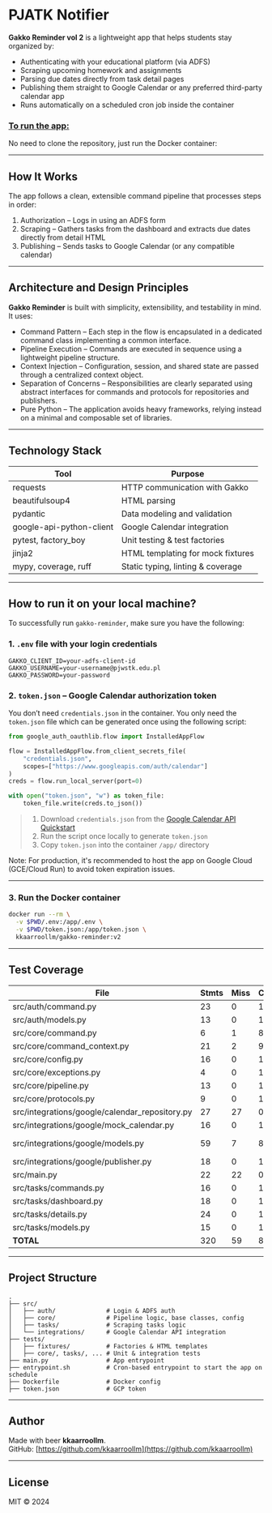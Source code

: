 # PJATK Notifier

**Gakko Reminder vol 2** is a lightweight app that helps students stay organized by:

- Authenticating with your educational platform (via ADFS)
- Scraping upcoming homework and assignments
- Parsing due dates directly from task detail pages
- Publishing them straight to Google Calendar or any preferred third-party calendar app
- Runs automatically on a scheduled cron job inside the container

### [To run the app:](#how-to-run-it-on-your-local-machine)
No need to clone the repository, just run the Docker container:

---

## How It Works

The app follows a clean, extensible command pipeline that processes steps in order:

1. Authorization – Logs in using an ADFS form
2. Scraping – Gathers tasks from the dashboard and extracts due dates directly from detail HTML
3. Publishing – Sends tasks to Google Calendar (or any compatible calendar)

---

## Architecture and Design Principles

**Gakko Reminder** is built with simplicity, extensibility, and testability in mind. It uses:

- Command Pattern – Each step in the flow is encapsulated in a dedicated command class implementing a common interface.
- Pipeline Execution – Commands are executed in sequence using a lightweight pipeline structure.
- Context Injection – Configuration, session, and shared state are passed through a centralized context object.
- Separation of Concerns – Responsibilities are clearly separated using abstract interfaces for commands and protocols for repositories and publishers.
- Pure Python – The application avoids heavy frameworks, relying instead on a minimal and composable set of libraries.

---

## Technology Stack

| Tool                        | Purpose                                |
|----------------------------|----------------------------------------|
| requests                   | HTTP communication with Gakko         |
| beautifulsoup4             | HTML parsing                           |
| pydantic                   | Data modeling and validation           |
| google-api-python-client   | Google Calendar integration            |
| pytest, factory_boy        | Unit testing & test factories          |
| jinja2                     | HTML templating for mock fixtures      |
| mypy, coverage, ruff       | Static typing, linting & coverage      |

---

## How to run it on your local machine?

To successfully run `gakko-reminder`, make sure you have the following:

### 1. `.env` file with your login credentials

```env
GAKKO_CLIENT_ID=your-adfs-client-id
GAKKO_USERNAME=your-username@pjwstk.edu.pl
GAKKO_PASSWORD=your-password
```

### 2. `token.json` – Google Calendar authorization token

You don’t need `credentials.json` in the container. You only need the `token.json` file which can be generated once using the following script:

```python
from google_auth_oauthlib.flow import InstalledAppFlow

flow = InstalledAppFlow.from_client_secrets_file(
    "credentials.json",
    scopes=["https://www.googleapis.com/auth/calendar"]
)
creds = flow.run_local_server(port=0)

with open("token.json", "w") as token_file:
    token_file.write(creds.to_json())
```

> 1. Download `credentials.json` from the [Google Calendar API Quickstart](https://developers.google.com/calendar/quickstart/python)  
> 2. Run the script once locally to generate `token.json`  
> 3. Copy `token.json` into the container `/app/` directory

Note: For production, it's recommended to host the app on Google Cloud (GCE/Cloud Run) to avoid token expiration issues.

---

### 3. Run the Docker container

```bash
docker run --rm \
  -v $PWD/.env:/app/.env \
  -v $PWD/token.json:/app/token.json \
  kkaarroollm/gakko-reminder:v2
```

---

## Test Coverage

| File                                             | Stmts | Miss | Cover | Missing              |
|--------------------------------------------------|-------|------|--------|----------------------|
| src/auth/command.py                              | 23    | 0    | 100%   |                      |
| src/auth/models.py                               | 13    | 0    | 100%   |                      |
| src/core/command.py                              | 6     | 1    | 83%    | 9                    |
| src/core/command_context.py                      | 21    | 2    | 90%    | 20, 26               |
| src/core/config.py                               | 16    | 0    | 100%   |                      |
| src/core/exceptions.py                           | 4     | 0    | 100%   |                      |
| src/core/pipeline.py                             | 13    | 0    | 100%   |                      |
| src/core/protocols.py                            | 9     | 0    | 100%   |                      |
| src/integrations/google/calendar_repository.py   | 27    | 27   | 0%     | 1–48                 |
| src/integrations/google/mock_calendar.py         | 16    | 0    | 100%   |                      |
| src/integrations/google/models.py                | 59    | 7    | 88%    | 39–44, 83, 118       |
| src/integrations/google/publisher.py             | 18    | 0    | 100%   |                      |
| src/main.py                                      | 22    | 22   | 0%     | 1–46                 |
| src/tasks/commands.py                            | 16    | 0    | 100%   |                      |
| src/tasks/dashboard.py                           | 18    | 0    | 100%   |                      |
| src/tasks/details.py                             | 24    | 0    | 100%   |                      |
| src/tasks/models.py                              | 15    | 0    | 100%   |                      |
| **TOTAL**                                        | 320   | 59   | 82%    |                      |

---

## Project Structure

```
.
├── src/
│   ├── auth/              # Login & ADFS auth
│   ├── core/              # Pipeline logic, base classes, config
│   ├── tasks/             # Scraping tasks logic
│   └── integrations/      # Google Calendar API integration
├── tests/
│   ├── fixtures/          # Factories & HTML templates
│   ├── core/, tasks/, ... # Unit & integration tests
├── main.py                # App entrypoint
├── entrypoint.sh          # Cron-based entrypoint to start the app on schedule
├── Dockerfile             # Docker config
├── token.json             # GCP token
```

---
## Author

Made with beer **kkaarroollm**.  
GitHub: [https://github.com/kkaarroollm](https://github.com/kkaarroollm)

---

## License

MIT © 2024
